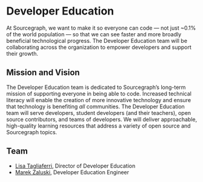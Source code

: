 # Developer Education

At Sourcegraph, we want to make it so everyone can code — not just ~0.1% of the world population — so that we can see faster and more broadly beneficial technological progress. The Developer Education team will be collaborating across the organization to empower developers and support their growth.

## Mission and Vision

The Developer Education team is dedicated to Sourcegraph’s long-term mission of supporting everyone in being able to code. Increased technical literacy will enable the creation of more innovative technology and ensure that technology is benefiting _all_ communities. The Developer Education team will serve developers, student developers (and their teachers), open source contributors, and teams of developers. We will deliver approachable, high-quality learning resources that address a variety of open source and Sourcegraph topics.

## Team

* [Lisa Tagliaferri](https://about.sourcegraph.com/company/team#lisa-tagliaferri-flexible), Director of Developer Education
* [Marek Zaluski](https://about.sourcegraph.com/company/team#marek-zaluski), Developer Education Engineer